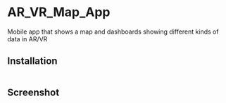 # AR_VR_Map_App
Mobile app that shows a map and dashboards showing different kinds of data in AR/VR


## Installation
```

```

## Screenshot
